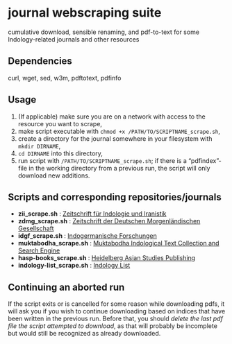 # journal webscraping suite
cumulative download, sensible renaming, and pdf-to-text for some Indology-related journals and other resources 

## Dependencies
curl, wget, sed, w3m, pdftotext, pdfinfo

## Usage
1. (If applicable) make sure you are on a network with access to the resource you want to scrape,
2. make script executable with `chmod +x /PATH/TO/SCRIPTNAME_scrape.sh`,
3. create a directory for the journal somewhere in your filesystem with `mkdir DIRNAME`,
4. `cd DIRNAME` into this directory,
5. run script with `/PATH/TO/SCRIPTNAME_scrape.sh`; if there is a “pdfindex”-file in the working directory from a previous run, the script will only download new additions. 

## Scripts and corresponding repositories/journals
- **zii_scrape.sh** : [Zeitschrift für Indologie und Iranistik](http://nbn-resolving.de/urn:nbn:de:gbv:3:5-7081)
- **zdmg_scrape.sh** : [Zeitschrift der Deutschen Morgenländischen Gesellschaft](http://nbn-resolving.de/urn:nbn:de:gbv:3:5-8179)
- **idgf_scrape.sh** : [Indogermanische Forschungen](https://www.degruyter.com/view/j/indo)
- **muktabodha_scrape.sh** : [Muktabodha Indological Text Collection and Search Engine](https://etexts.muktabodha.org/DL_CATALOG_USER_INTERFACE/dl_user_interface_frameset.htm)
- **hasp-books_scrape.sh** : [Heidelberg Asian Studies Publishing](https://hasp.ub.uni-heidelberg.de/catalog/index?per_page=1000)
- **indology-list_scrape.sh** : [Indology List](https://list.indology.info/pipermail/indology_list.indology.info/)

## Continuing an aborted run
If the script exits or is cancelled for some reason while downloading pdfs, it will ask you if you wish to continue downloading based on indices that have been written in the previous run. Before that, you should *delete the last pdf file the script attempted to download*, as that will probably be incomplete but would still be recognized as already downloaded.